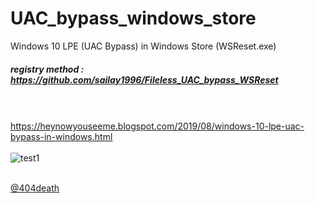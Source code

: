 # UAC_bypass_windows_store
 Windows 10 LPE (UAC Bypass) in  Windows Store  (WSReset.exe)

##### registry method : https://github.com/sailay1996/Fileless_UAC_bypass_WSReset 
 
<br><br>
https://heynowyouseeme.blogspot.com/2019/08/windows-10-lpe-uac-bypass-in-windows.html
<br><br>
![test1](https://github.com/sailay1996/UAC_bypass_windows_store/blob/master/uacbypass.jpg) <br><br>

[@404death](https://twitter.com/404death)
